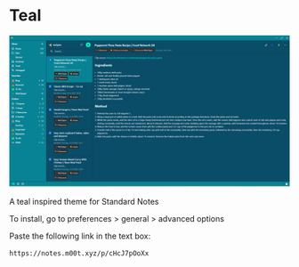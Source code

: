# Teal
![preview](https://raw.githubusercontent.com/m00t316/teal/main/tealpreview.png?token=GHSAT0AAAAAACGGWHX7A3DMYMOO2JHSCPUCZG3K5RQ)

A teal inspired theme for Standard Notes

To install, go to preferences > general > advanced options

Paste the following link in the text box: 
```
https://notes.m00t.xyz/p/cHcJ7pOoXx
```

